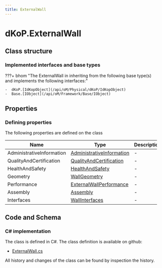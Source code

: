 ```yaml
---
title: ExternalWall
---
```


# dKoP.ExternalWall



## Class structure

### Implemented interfaces and base types

???+ bhom "The ExternalWall in inheriting from the following base type(s) and implements the following interfaces:"

    -  dKoP.[IdKopObject](/api/oM/Physical/dKoP/IdKopObject)
    -  Base.[IObject](/api/oM/Framework/Base/IObject)


## Properties



### Defining properties

The following properties are defined on the class

| Name             | Type             | Description      | Quantity         |
|------------------|------------------|------------------|------------------|
| AdministrativeInformation | [AdministrativeInformation](/api/oM/Physical/dKoP/AdministrativeInformation) | - | - |
| QualityAndCertification | [QualityAndCertification](/api/oM/Physical/dKoP/QualityAndCertification) | - | - |
| HealthAndSafety | [HealthAndSafety](/api/oM/Physical/dKoP/HealthAndSafety) | - | - |
| Geometry | [WallGeometry](/api/oM/Physical/dKoP/WallGeometry) | - | - |
| Performance | [ExternalWallPerformance](/api/oM/Physical/dKoP/ExternalWallPerformance) | - | - |
| Assembly | [Assembly](/api/oM/Physical/dKoP/Assembly) | - | - |
| Interfaces | [WallInterfaces](/api/oM/Physical/dKoP/WallInterfaces) | - | - |


## Code and Schema

### C# implementation

The class is defined in C#. The class definition is available on github:

- [ExternalWall.cs](https://github.com/BHoM/dKoP_Toolkit/blob/develop/dKoP_oM/Schemas/ExternalWall.cs)

All history and changes of the class can be found by inspection the history.
